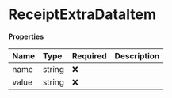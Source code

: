 # ReceiptExtraDataItem

**Properties**

| Name  | Type   | Required | Description |
| :---- | :----- | :------- | :---------- |
| name  | string | ❌       |             |
| value | string | ❌       |             |
